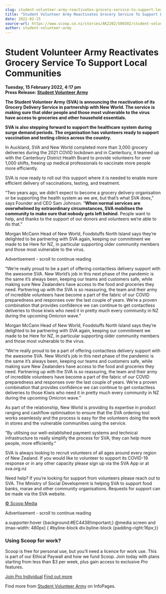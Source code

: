 ```yaml
---
slug: student-volunteer-army-reactivates-grocery-service-to-support-local-communities
title: "Student Volunteer Army Reactivates Grocery Service To Support Local Communities"
date: 2022-02-15
source-url: https://www.scoop.co.nz/stories/AK2202/S00302/student-volunteer-army-reactivates-grocery-service-to-support-local-communities.htm
author: student-volunteer-army
---
```

Student Volunteer Army Reactivates Grocery Service To Support Local Communities
===============================================================================

**Tuesday, 15 February 2022, 4:17 pm**  
**Press Release: [Student Volunteer Army](https://info.scoop.co.nz/Student_Volunteer_Army)**

**The Student Volunteer Army (SVA) is announcing the reactivation of its Grocery Delivery Service in partnership with New World. The service is making sure that older people and those most vulnerable to the virus have access to groceries and other household essentials.**

**SVA is also stepping forward to support the healthcare system during surge demand periods. The organisation has volunteers ready to support vaccination and testing clinics across the country.**

In Auckland, SVA and New World completed more than 3,000 grocery deliveries during the 2021 COVID lockdown and in Canterbury, it teamed up with the Canterbury District Health Board to provide volunteers for over 1,000 shifts, freeing up medical professionals to vaccinate more people more efficiently.

SVA is now ready to roll out this support where it is needed to enable more efficient delivery of vaccinations, testing, and treatment.

“Two years ago, we didn’t expect to become a grocery delivery organisation or be supporting the health system as we are, but that’s what SVA does,” says Founder and CEO Sam Johnson. “**When normal services are overwhelmed by extraordinary circumstances, SVA mobilises the community to make sure that nobody gets left behind**. People want to help, and thanks to the support of our donors and volunteers we’re able to do that.”

Morgan McCann Head of New World, Foodstuffs North Island says they’re delighted to be partnering with SVA again, keeping our commitment we made to be Here for NZ, in particular supporting older community members and those most vulnerable to the virus.

Advertisement - scroll to continue reading





“We’re really proud to be a part of offering contactless delivery support with the awesome SVA. New World’s job in this next phase of the pandemic is the same it’s always been, keeping our teams and customers safe, while making sure New Zealanders have access to the food and groceries they need. Partnering up with the SVA is so reassuring, the team and their army of incredible volunteers have become a part of the fabric of our COVID preparedness and responses over the last couple of years. We’re a proven combination that provides confidence we can continue to get contactless deliveries to those kiwis who need it in pretty much every community in NZ during the upcoming Omicron wave.”

Morgan McCann Head of New World, Foodstuffs North Island says they’re delighted to be partnering with SVA again, keeping our commitment we made to be Here for NZ, in particular supporting older community members and those most vulnerable to the virus.

“We’re really proud to be a part of offering contactless delivery support with the awesome SVA. New World’s job in this next phase of the pandemic is the same it’s always been, keeping our teams and customers safe, while making sure New Zealanders have access to the food and groceries they need. Partnering up with the SVA is so reassuring, the team and their army of incredible volunteers have become a part of the fabric of our COVID preparedness and responses over the last couple of years. We’re a proven combination that provides confidence we can continue to get contactless deliveries to those Kiwis who need it in pretty much every community in NZ during the upcoming Omicron wave.”

As part of the relationship, New World is providing its expertise in product ranging and cashflow optimisation to ensure that the SVA ordering tool works seamlessly and the process is easy for the volunteers doing the work in stores and the vulnerable communities using the service.

“By utilising our well-established payment systems and technical infrastructure to really simplify the process for SVA, they can help more people, more efficiently.”

SVA is always looking to recruit volunteers of all ages around every region of New Zealand. If you would like to volunteer to support its COVID-19 response or in any other capacity please sign up via the SVA App or at sva.org.nz

Need help? If you’re looking for support from volunteers please reach out to SVA. The Ministry of Social Development is helping SVA to support food banks, marae and other community organisations. Requests for support can be made via the SVA website.

[© Scoop Media](http://www.scoop.co.nz/about/terms.html)  

Advertisement - scroll to continue reading



a.supporter:hover {background:#EC4438!important;} @media screen and (max-width: 480px) { #byline-block div.byline-block {padding-right:16px;}}

### Using Scoop for work?

Scoop is free for personal use, but you’ll need a licence for work use. This is part of our Ethical Paywall and how we fund Scoop. Join today with plans starting from less than $3 per week, plus gain access to exclusive _Pro_ features.  
  
[Join Pro Individual](https://pro.scoop.co.nz/Individual/?from=ProIn24) [Find out more](https://pro.scoop.co.nz/using-scoop-for-work/?from=ProIn24)

Find more from [Student Volunteer Army](https://info.scoop.co.nz/Student_Volunteer_Army) on InfoPages.